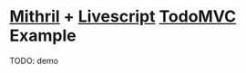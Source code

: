 # [Mithril](https://github.com/lhorie/mithril.js) + [Livescript](https://github.com/gkz/LiveScript) [TodoMVC](http://todomvc.com/) Example

TODO: demo
